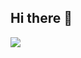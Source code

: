 ## Hi there 👋
<img src="https://capsule-render.vercel.app/api?type=wave&color=auto&height=300&section=header&text=Zero's%20Github%20render&fontSize=90" />

<!--
**wlals262/wlals262** is a ✨ _special_ ✨ repository because its `README.md` (this file) appears on your GitHub profile.

Here are some ideas to get you started:

- 🔭 I’m currently working on ...
- 🌱 I’m currently learning ...
- 👯 I’m looking to collaborate on ...
- 🤔 I’m looking for help with ...
- 💬 Ask me about ...
- 📫 How to reach me: ...
- 😄 Pronouns: ...
- ⚡ Fun fact: ...
-->
